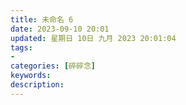 ```yaml
---
title: 未命名 6
date: 2023-09-10 20:01
updated: 星期日 10日 九月 2023 20:01:04
tags: 
- 
categories: [碎碎念]
keywords:
description: 
---
```



